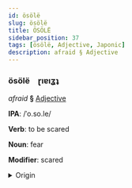 ```yaml
---
id: ösölë
slug: ösölë
title: ÖSÖLË
sidebar_position: 37
tags: [ösölë, Adjective, Japonic]
description: afraid § Adjective
---
```


### ösölë&emsp;<span kind="abugida">ɽıɐıʓʇ</span>

*afraid* **§** [Adjective](../../tags/Adjective)

**IPA**: /ˈo.so.le/

**Verb**: to be scared

**Noun**: fear

**Modifier**: scared

<details>
    <summary>Origin</summary>
    Japanese 恐れ osore [o̞so̞ɾe̞]<br/>
    <em>Japonic Language Family</em>
</details>